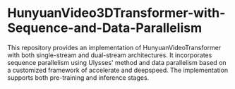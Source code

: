# HunyuanVideo3DTransformer-with-Sequence-and-Data-Parallelism
This repository provides an implementation of HunyuanVideoTransformer with both single-stream and dual-stream architectures. It incorporates sequence parallelism using Ulysses' method and data parallelism based on a customized framework of accelerate and deepspeed. The implementation supports both pre-training and inference stages.
